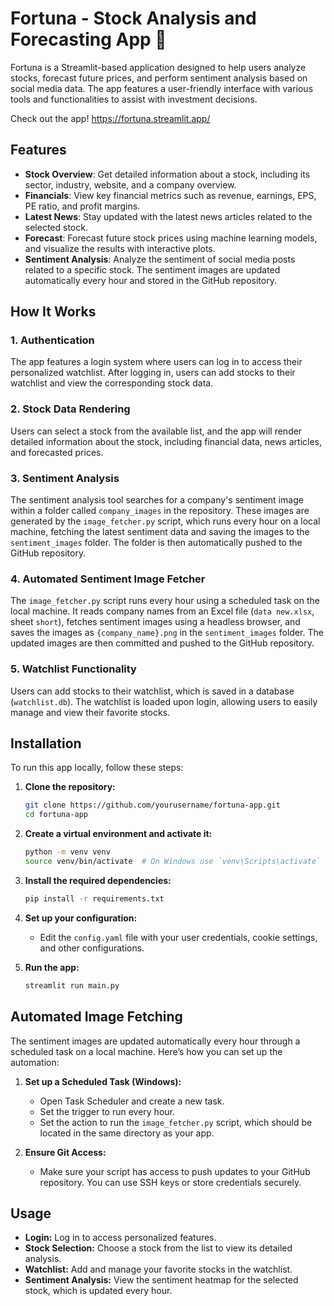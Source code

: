 # Fortuna - Stock Analysis and Forecasting App 💸

Fortuna is a Streamlit-based application designed to help users analyze stocks, forecast future prices, and perform sentiment analysis based on social media data. The app features a user-friendly interface with various tools and functionalities to assist with investment decisions.

Check out the app! https://fortuna.streamlit.app/

## Features

- **Stock Overview**: Get detailed information about a stock, including its sector, industry, website, and a company overview.
- **Financials**: View key financial metrics such as revenue, earnings, EPS, PE ratio, and profit margins.
- **Latest News**: Stay updated with the latest news articles related to the selected stock.
- **Forecast**: Forecast future stock prices using machine learning models, and visualize the results with interactive plots.
- **Sentiment Analysis**: Analyze the sentiment of social media posts related to a specific stock. The sentiment images are updated automatically every hour and stored in the GitHub repository.

## How It Works

### 1. Authentication
The app features a login system where users can log in to access their personalized watchlist. After logging in, users can add stocks to their watchlist and view the corresponding stock data.

### 2. Stock Data Rendering
Users can select a stock from the available list, and the app will render detailed information about the stock, including financial data, news articles, and forecasted prices.

### 3. Sentiment Analysis
The sentiment analysis tool searches for a company's sentiment image within a folder called `company_images` in the repository. These images are generated by the `image_fetcher.py` script, which runs every hour on a local machine, fetching the latest sentiment data and saving the images to the `sentiment_images` folder. The folder is then automatically pushed to the GitHub repository.

### 4. Automated Sentiment Image Fetcher
The `image_fetcher.py` script runs every hour using a scheduled task on the local machine. It reads company names from an Excel file (`data new.xlsx`, sheet `short`), fetches sentiment images using a headless browser, and saves the images as `{company_name}.png` in the `sentiment_images` folder. The updated images are then committed and pushed to the GitHub repository.

### 5. Watchlist Functionality
Users can add stocks to their watchlist, which is saved in a database (`watchlist.db`). The watchlist is loaded upon login, allowing users to easily manage and view their favorite stocks.

## Installation

To run this app locally, follow these steps:

1. **Clone the repository:**
    ```bash
    git clone https://github.com/yourusername/fortuna-app.git
    cd fortuna-app
    ```

2. **Create a virtual environment and activate it:**
    ```bash
    python -m venv venv
    source venv/bin/activate  # On Windows use `venv\Scripts\activate`
    ```

3. **Install the required dependencies:**
    ```bash
    pip install -r requirements.txt
    ```

4. **Set up your configuration:**
   - Edit the `config.yaml` file with your user credentials, cookie settings, and other configurations.

5. **Run the app:**
    ```bash
    streamlit run main.py
    ```

## Automated Image Fetching

The sentiment images are updated automatically every hour through a scheduled task on a local machine. Here’s how you can set up the automation:

1. **Set up a Scheduled Task (Windows):**
   - Open Task Scheduler and create a new task.
   - Set the trigger to run every hour.
   - Set the action to run the `image_fetcher.py` script, which should be located in the same directory as your app.

2. **Ensure Git Access:**
   - Make sure your script has access to push updates to your GitHub repository. You can use SSH keys or store credentials securely.

## Usage

- **Login:** Log in to access personalized features.
- **Stock Selection:** Choose a stock from the list to view its detailed analysis.
- **Watchlist:** Add and manage your favorite stocks in the watchlist.
- **Sentiment Analysis:** View the sentiment heatmap for the selected stock, which is updated every hour.


